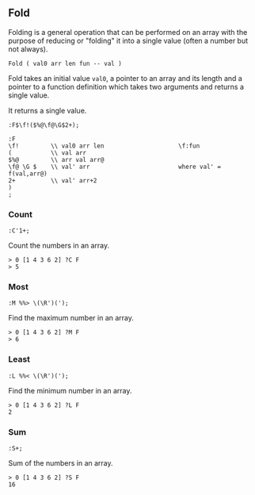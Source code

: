 ## Fold

Folding is a general operation that can be performed on an array with the purpose of reducing or "folding" it into a single value (often a number but not always).

```text
Fold ( val0 arr len fun -- val )
```

Fold takes an initial value `val0`, a pointer to an array and its length and a pointer to a function definition which takes two arguments and returns a single value.

It returns a single value.

```text
:F$\f!($%@\f@\G$2+);

:F
\f!         \\ val0 arr len                     \f:fun
(           \\ val arr
$%@         \\ arr val arr@
\f@ \G $    \\ val' arr                         where val' = f(val,arr@)
2+          \\ val' arr+2
)
;

```

### Count

```
:C'1+;
```

Count the numbers in an array.

```
> 0 [1 4 3 6 2] ?C F
> 5
```

### Most

```
:M %%> \(\R')(');
```

Find the maximum number in an array.

```
> 0 [1 4 3 6 2] ?M F
> 6
```

### Least

```
:L %%< \(\R')(');
```

Find the minimum number in an array.

```
> 0 [1 4 3 6 2] ?L F
2
```

### Sum

```
:S+;
```

Sum of the numbers in an array.

```
> 0 [1 4 3 6 2] ?S F
16
```
